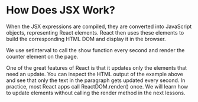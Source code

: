 <h1>How Does JSX Work? </h1>


When the JSX expressions are compiled, they are converted into JavaScript objects, representing React elements.
React then uses these elements to build the corresponding HTML DOM and display it in the browser.

We use setInterval to call the show function every second and render the counter element on the page.

One of the great features of React is that it updates only the elements that need an update. You can inspect the HTML output of the example above and see that only the text in the paragraph gets updated every second.
In practice, most React apps call ReactDOM.render() once.
We will learn how to update elements without calling the render method in the next lessons.
